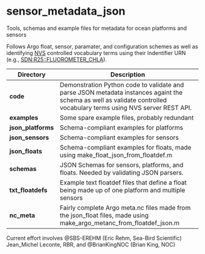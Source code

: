 # sensor_metadata_json
Tools, schemas and example files for metadata for ocean platforms and sensors

Follows Argo float, sensor, paramater, and configuration schemes as well as identifying [NVS](https://vocab.nerc.ac.uk/) controlled vocabulary terms using their Indentifier URN (e.g., [SDN:R25::FLUOROMETER_CHLA](http://vocab.nerc.ac.uk/collection/R25/current/FLUOROMETER_CHLA/)).

| Directory | Description|
| --- | --- |
| **code** | Demonstration Python code to validate and parse JSON metadata instances againt the schema as well as validate controlled vocabulary terms using NVS server REST API.|
| **examples** | Some spare example files, probably redundant|
| **json_platforms** | Schema-compliant examples for platforms|
| **json_sensors** | Schema-compliant examples for sensors|
| **json_floats** | Schema-compliant examples for floats, made using make_float_json_from_floatdef.m|
| **schemas** | JSON Schemas for sensors, platforms, and floats.  Needed by validating JSON parsers.|
| **txt_floatdefs** | Example text floatdef files that define a float being made up of one platform and multiple sensors|
| **nc_meta** | Fairly complete Argo meta.nc files made from the json_float files, made using make_argo_metanc_from_floatdef_json.m|

Current effort involves @SBS-EREHM (Eric Rehm, Sea-Bird Scientific) Jean_Michel Leconte, RBR, and @BrianKingNOC (Brian King, NOC)

